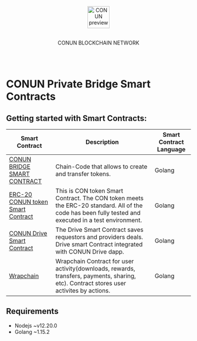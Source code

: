 
<br/>
<p align="center">
  <img alt="CONUN preview" src="https://conun.io/img/conun_logo_big.png" height="60" />
  <br><br>
  <p align="center">CONUN BLOCKCHAIN NETWORK</p>
</p>

<br/>
<br/>

# CONUN Private Bridge Smart Contracts


## Getting started with Smart Contracts:


| **Smart Contract** | **Description** | **Smart Contract Language** |
| -----------|---------------------------|-----------|
|[CONUN BRIDGE SMART CONTRACT](https://github.com/CONUN-Global/conun-blockchain-smartcontract/tree/main/tokenERC20)|  Chain-Code that allows to create and transfer tokens. | Golang |
| [ERC-20 CONUN token Smart Contract](https://github.com/CONUN-Global/conun-blockchain-smartcontract/tree/main/token_golang) | This is CON token Smart Contract. The CON token meets the ERC-20 standard. All of the code has been fully tested and executed in a test environment. | Golang |
| [CONUN Drive Smart Contract](https://github.com/CONUN-Global/conun-blockchain-smartcontract/tree/main/drive) | The Drive Smart Contract saves requestors and providers deals. Drive smart Contract integrated with CONUN Drive dapp. | Golang |
| [Wrapchain](https://github.com/CONUN-Global/conun-blockchain-smartcontract/tree/main/wrapchain) | Wrapchain Contract for user activity(downloads, rewards, transfers, payments, sharing, etc). Contract stores user activites by actions. | Golang |

## Requirements 

* Nodejs ~v12.20.0
* Golang ~1.15.2 









